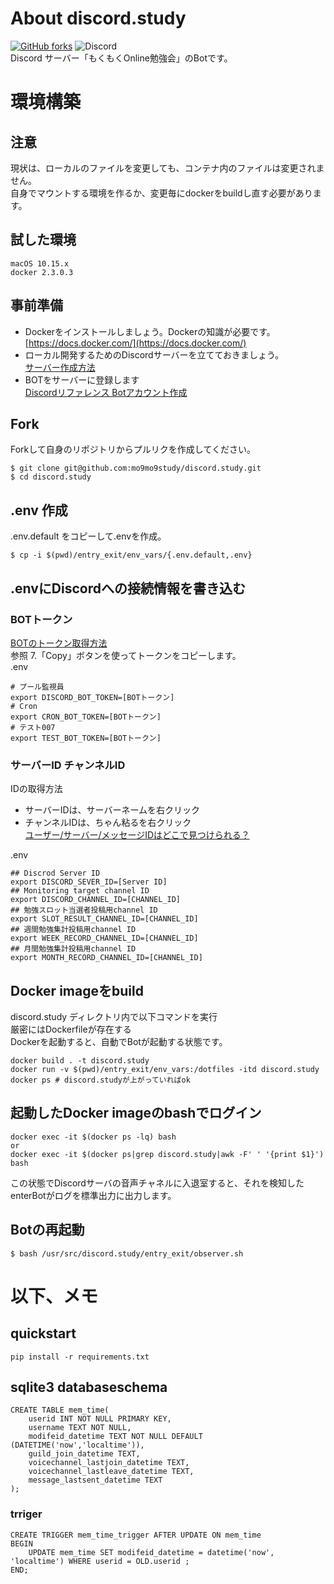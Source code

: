 # About discord.study
[![GitHub forks](https://img.shields.io/github/forks/mo9mo9study/discord.study.svg)](https://github.com/mo9mo9study/discord.study/network)
![Discord](https://discordapp.com/api/guilds/603582455756095488/widget.png?style=shield)  
Discord サーバー「もくもくOnline勉強会」のBotです。


# 環境構築

## 注意
現状は、ローカルのファイルを変更しても、コンテナ内のファイルは変更されません。  
自身でマウントする環境を作るか、変更毎にdockerをbuildし直す必要があります。

## 試した環境
```
macOS 10.15.x
docker 2.3.0.3
```

## 事前準備
- Dockerをインストールしましょう。Dockerの知識が必要です。
[https://docs.docker.com/](https://docs.docker.com/)
- ローカル開発するためのDiscordサーバーを立てておきましょう。  
[サーバー作成方法](https://support.discord.com/hc/ja/articles/204849977-%E3%82%B5%E3%83%BC%E3%83%90%E3%83%BC%E3%81%AE%E4%BD%9C%E6%88%90%E3%81%AE%E4%BB%95%E6%96%B9)  
- BOTをサーバーに登録します   
[Discordリファレンス Botアカウント作成](https://discordpy.readthedocs.io/ja/latest/discord.html)


## Fork
Forkして自身のリポジトリからプルリクを作成してください。  
```
$ git clone git@github.com:mo9mo9study/discord.study.git
$ cd discord.study
```

## .env 作成
.env.default をコピーして.envを作成。
```
$ cp -i $(pwd)/entry_exit/env_vars/{.env.default,.env}
```

## .envにDiscordへの接続情報を書き込む

### BOTトークン
[BOTのトークン取得方法](https://discordpy.readthedocs.io/ja/latest/discord.html#discord-intro)  
参照 7.「Copy」ボタンを使ってトークンをコピーします。   
.env
```
# プール監視員
export DISCORD_BOT_TOKEN=[BOTトークン]
# Cron
export CRON_BOT_TOKEN=[BOTトークン]
# テスト007
export TEST_BOT_TOKEN=[BOTトークン]
```

### サーバーID チャンネルID

IDの取得方法  
- サーバーIDは、サーバーネームを右クリック
- チャンネルIDは、ちゃん粘るを右クリック  
[ユーザー/サーバー/メッセージIDはどこで見つけられる？](https://support.discord.com/hc/ja/articles/206346498-%E3%83%A6%E3%83%BC%E3%82%B6%E3%83%BC-%E3%82%B5%E3%83%BC%E3%83%90%E3%83%BC-%E3%83%A1%E3%83%83%E3%82%BB%E3%83%BC%E3%82%B8ID%E3%81%AF%E3%81%A9%E3%81%93%E3%81%A7%E8%A6%8B%E3%81%A4%E3%81%91%E3%82%89%E3%82%8C%E3%82%8B-)

.env
```
## Discrod Server ID
export DISCORD_SEVER_ID=[Server ID]
## Monitoring target channel ID
export DISCORD_CHANNEL_ID=[CHANNEL_ID]
## 勉強スロット当選者投稿用channel ID
export SLOT_RESULT_CHANNEL_ID=[CHANNEL_ID]
## 週間勉強集計投稿用channel ID
export WEEK_RECORD_CHANNEL_ID=[CHANNEL_ID]
## 月間勉強集計投稿用channel ID
export MONTH_RECORD_CHANNEL_ID=[CHANNEL_ID]
``` 

## Docker imageをbuild
discord.study ディレクトリ内で以下コマンドを実行  
厳密にはDockerfileが存在する  
Dockerを起動すると、自動でBotが起動する状態です。
```
docker build . -t discord.study
docker run -v $(pwd)/entry_exit/env_vars:/dotfiles -itd discord.study
docker ps # discord.studyが上がっていればok
```

## 起動したDocker imageのbashでログイン
```
docker exec -it $(docker ps -lq) bash  
or
docker exec -it $(docker ps|grep discord.study|awk -F' ' '{print $1}') bash  
```
この状態でDiscordサーバの音声チャネルに入退室すると、それを検知したenterBotがログを標準出力に出力します。

## Botの再起動
```
$ bash /usr/src/discord.study/entry_exit/observer.sh
```


# 以下、メモ
## quickstart
```
pip install -r requirements.txt
```


## sqlite3 databaseschema
```
CREATE TABLE mem_time(
    userid INT NOT NULL PRIMARY KEY,
    username TEXT NOT NULL,
    modifeid_datetime TEXT NOT NULL DEFAULT (DATETIME('now','localtime')),
    guild_join_datetime TEXT,
    voicechannel_lastjoin_datetime TEXT,
    voicechannel_lastleave_datetime TEXT,
    message_lastsent_datetime TEXT
);
```
### trriger
```
CREATE TRIGGER mem_time_trigger AFTER UPDATE ON mem_time
BEGIN
    UPDATE mem_time SET modifeid_datetime = datetime('now', 'localtime') WHERE userid = OLD.userid ;
END;
```



